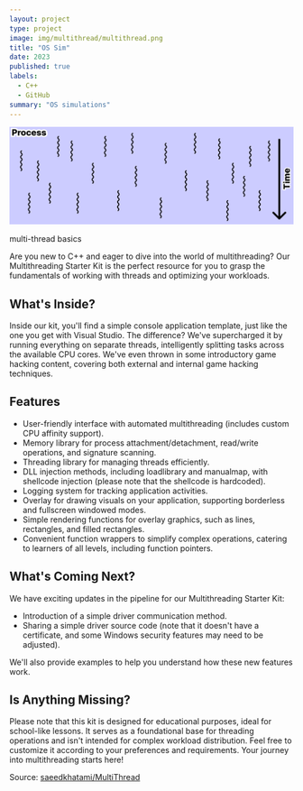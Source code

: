 ```yaml
---
layout: project
type: project
image: img/multithread/multithread.png
title: "OS Sim"
date: 2023
published: true
labels:
  - C++
  - GitHub
summary: "OS simulations"
---
```


<img class="img-fluid" src="../img/multithread/multithreadhead.png" alt="os-sim" />

multi-thread basics

Are you new to C++ and eager to dive into the world of multithreading? Our Multithreading Starter Kit is the perfect resource for you to grasp the fundamentals of working with threads and optimizing your workloads.

## What's Inside?

Inside our kit, you'll find a simple console application template, just like the one you get with Visual Studio. The difference? We've supercharged it by running everything on separate threads, intelligently splitting tasks across the available CPU cores. We've even thrown in some introductory game hacking content, covering both external and internal game hacking techniques.

## Features

- User-friendly interface with automated multithreading (includes custom CPU affinity support).
- Memory library for process attachment/detachment, read/write operations, and signature scanning.
- Threading library for managing threads efficiently.
- DLL injection methods, including loadlibrary and manualmap, with shellcode injection (please note that the shellcode is hardcoded).
- Logging system for tracking application activities.
- Overlay for drawing visuals on your application, supporting borderless and fullscreen windowed modes.
- Simple rendering functions for overlay graphics, such as lines, rectangles, and filled rectangles.
- Convenient function wrappers to simplify complex operations, catering to learners of all levels, including function pointers.

## What's Coming Next?

We have exciting updates in the pipeline for our Multithreading Starter Kit:

- Introduction of a simple driver communication method.
- Sharing a simple driver source code (note that it doesn't have a certificate, and some Windows security features may need to be adjusted).

We'll also provide examples to help you understand how these new features work.

## Is Anything Missing?

Please note that this kit is designed for educational purposes, ideal for school-like lessons. It serves as a foundational base for threading operations and isn't intended for complex workload distribution. Feel free to customize it according to your preferences and requirements. Your journey into multithreading starts here!

Source: <a href="https://github.com/saeedkhatami/MultiThread">saeedkhatami/MultiThread</a>

